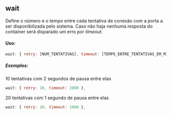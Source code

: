 ## wait

Define o número e o tempo entre cada tentativa de conexão com a porta a ser disponibilizada pelo sistema. Caso não haja nenhuma resposta do container será disparado um erro por _timeout_.

#### Uso:
```js
wait: { retry: [NUM_TENTATIVAS], timeout: [TEMPO_ENTRE_TENTATIVAS_EM_MILISEGUNDOS] },
```

##### Exemplos:

10 tentativas com 2 segundos de pausa entre elas
```js
wait: { retry: 10, timeout: 2000 },
```

20 tentativas com 1 segundo de pausa entre elas
```js
wait: { retry: 20, timeout: 1000 },
```
